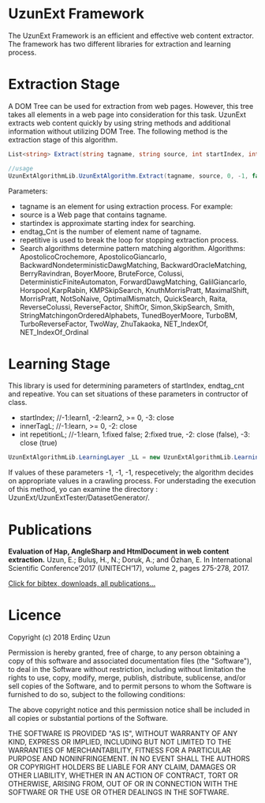 # UzunExt Framework
The UzunExt Framework is an efficient and effective web content extractor. The framework has two different libraries for extraction and learning process.

# Extraction Stage
A DOM Tree can be used for extraction from web pages. However, this tree takes all elements in a web page into consideration for this task. UzunExt extracts web content quickly by using string methods and additional information without utilizing DOM Tree. The following method is the extraction stage of this algorithm.

```csharp
List<string> Extract(string tagname, string source, int startIndex, int endtag_cnt, bool repeative, ESMAJ.SearchAlgoritms.SearchAlgorithm sa);

//usage
UzunExtAlgorithmLib.UzunExtAlgorithm.Extract(tagname, source, 0, -1, false, (ESMAJ.SearchAlgoritms.SearchAlgorithm)34);
```
Parameters:
* tagname is an element for using extraction process. For example: <div id="main"> 
* source is a Web page that contains tagname.
* startindex is approximate starting index for searching.
* endtag_Cnt is the number of element name of tagname. 
* repetitive is used to break the loop for stopping extraction process.
* Search algorithms determine pattern matching algorithm. Algorithms: ApostolicoCrochemore, ApostolicoGiancarlo, BackwardNondeterministicDawgMatching, BackwardOracleMatching, BerryRavindran, BoyerMoore, BruteForce, Colussi, DeterministicFiniteAutomaton, ForwardDawgMatching, GalilGiancarlo, Horspool,KarpRabin, KMPSkipSearch, KnuthMorrisPratt, MaximalShift, MorrisPratt, NotSoNaive, OptimalMismatch, QuickSearch, Raita, ReverseColussi, ReverseFactor, ShiftOr, Simon,SkipSearch, Smith, StringMatchingonOrderedAlphabets, TunedBoyerMoore, TurboBM, TurboReverseFactor, TwoWay, ZhuTakaoka, NET_IndexOf, NET_IndexOf_Ordinal

# Learning Stage
This library is used for determining parameters of startIndex, endtag_cnt and repeative. You can set situations of these parameters in contructor of class.
* startIndex; //-1:learn1, -2:learn2, >= 0, -3: close
* innerTagL; //-1:learn, >= 0, -2: close
* int repetitionL; //-1:learn, 1:fixed false; 2:fixed true, -2: close (false), -3: close (true)
```csharp
UzunExtAlgorithmLib.LearningLayer _LL = new UzunExtAlgorithmLib.LearningLayer(learn_StartingPos, learn_ITC, learn_Repetition);
```
If values of these parameters -1, -1, -1, respecetively; the algorithm decides on appropriate values in a crawling process. For understading the execution of this method, yo can examine the directory : UzunExt/UzunExtTester/DatasetGenerator/.

# Publications
<b>Evaluation of Hap, AngleSharp and HtmlDocument in web content extraction.</b> Uzun, E.; Buluş, H., N.; Doruk, A.; and Özhan, E. In International Scientific Conference’2017 (UNITECH’17), volume 2, pages 275-278, 2017. 

<a href="https://erdincuzun.com/yayinlar/" target="_blank">Click for bibtex, downloads, all publications...</a>

# Licence
Copyright (c) 2018 Erdinç Uzun

Permission is hereby granted, free of charge, to any person obtaining a copy of this software and associated documentation files (the "Software"), to deal in the Software without restriction, including without limitation the rights to use, copy, modify, merge, publish, distribute, sublicense, and/or sell copies of the Software, and to permit persons to whom the Software is furnished to do so, subject to the following conditions:

The above copyright notice and this permission notice shall be included in all copies or substantial portions of the Software.

THE SOFTWARE IS PROVIDED "AS IS", WITHOUT WARRANTY OF ANY KIND, EXPRESS OR IMPLIED, INCLUDING BUT NOT LIMITED TO THE WARRANTIES OF MERCHANTABILITY, FITNESS FOR A PARTICULAR PURPOSE AND NONINFRINGEMENT. IN NO EVENT SHALL THE AUTHORS OR COPYRIGHT HOLDERS BE LIABLE FOR ANY CLAIM, DAMAGES OR OTHER LIABILITY, WHETHER IN AN ACTION OF CONTRACT, TORT OR OTHERWISE, ARISING FROM, OUT OF OR IN CONNECTION WITH THE SOFTWARE OR THE USE OR OTHER DEALINGS IN THE SOFTWARE.
